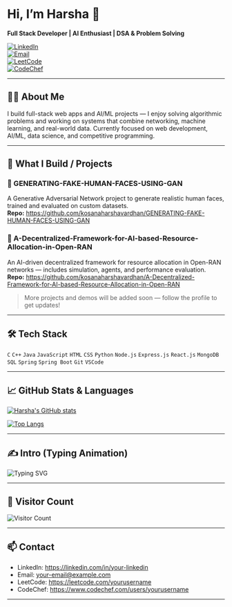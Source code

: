 # Hi, I’m Harsha 👋  
**Full Stack Developer | AI Enthusiast | DSA & Problem Solving**

[![LinkedIn](https://img.shields.io/badge/LinkedIn-Connect-blue?style=flat&logo=linkedin)](https://linkedin.com/in/your-linkedin)  
[![Email](https://img.shields.io/badge/Email-hello%40example.com-red?style=flat&logo=gmail)](mailto:your-email@example.com)  
[![LeetCode](https://img.shields.io/badge/LeetCode-Profile-orange?style=flat&logo=leetcode)](https://leetcode.com/yourusername)  
[![CodeChef](https://img.shields.io/badge/CodeChef-Profile-ff69b4?style=flat&logo=codechef)](https://www.codechef.com/users/yourusername)

---

## 👨‍💻 About Me
I build full-stack web apps and AI/ML projects — I enjoy solving algorithmic problems and working on systems that combine networking, machine learning, and real-world data. Currently focused on web development, AI/ML, data science, and competitive programming.

---

## 🚀 What I Build / Projects

### 🔸 GENERATING-FAKE-HUMAN-FACES-USING-GAN
A Generative Adversarial Network project to generate realistic human faces, trained and evaluated on custom datasets.  
**Repo:** https://github.com/kosanaharshavardhan/GENERATING-FAKE-HUMAN-FACES-USING-GAN

### 🔸 A-Decentralized-Framework-for-AI-based-Resource-Allocation-in-Open-RAN
An AI-driven decentralized framework for resource allocation in Open-RAN networks — includes simulation, agents, and performance evaluation.  
**Repo:** https://github.com/kosanaharshavardhan/A-Decentralized-Framework-for-AI-based-Resource-Allocation-in-Open-RAN

> More projects and demos will be added soon — follow the profile to get updates!

---

## 🛠️ Tech Stack
`C` `C++` `Java` `JavaScript` `HTML` `CSS` `Python` `Node.js` `Express.js` `React.js` `MongoDB` `SQL` `Spring` `Spring Boot` `Git` `VSCode`

---

## 📈 GitHub Stats & Languages

<!-- GitHub stats card -->
[![Harsha's GitHub stats](https://github-readme-stats.vercel.app/api?username=kosanaharshavardhan&show_icons=true&theme=default&count_private=true)](https://github.com/kosanaharshavardhan)

<!-- Top languages -->
[![Top Langs](https://github-readme-stats.vercel.app/api/top-langs/?username=kosanaharshavardhan&layout=compact&theme=default)](https://github.com/kosanaharshavardhan)

---

## ✍️ Intro (Typing Animation)
<p align="left">
  <img src="https://readme-typing-svg.herokuapp.com?font=Fira+Code&size=25&pause=1000&color=000000&width=720&lines=Hi,+I'm+Harsha!;Full+Stack+Developer+%7C+AI+Enthusiast+%7C+DSA+Geek;I+build+web+apps+and+AI+projects;Passionate+about+Problem+Solving+%26+Learning" alt="Typing SVG"/>
</p>



---

## 👀 Visitor Count
![Visitor Count](https://komarev.com/ghpvc/?username=kosanaharshavardhan)

---

## 📫 Contact
- LinkedIn: https://linkedin.com/in/your-linkedin  
- Email: your-email@example.com  
- LeetCode: https://leetcode.com/yourusername  
- CodeChef: https://www.codechef.com/users/yourusername

---